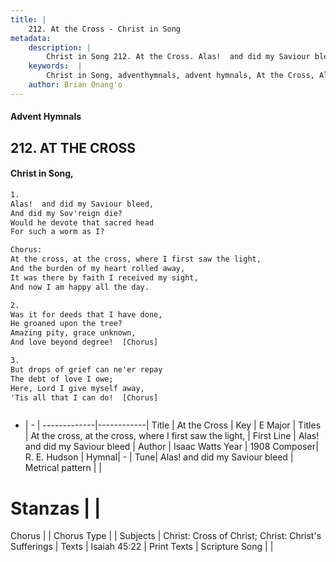 ```yaml
---
title: |
    212. At the Cross - Christ in Song
metadata:
    description: |
        Christ in Song 212. At the Cross. Alas!  and did my Saviour bleed, And did my Sov'reign die? Would he devote that sacred head  For such a worm as I? Chorus: At the cross, at the cross, where I first saw the light, And the burden of my heart rolled away, It was there by faith I received my sight, And now I am happy all the day.
    keywords:  |
        Christ in Song, adventhymnals, advent hymnals, At the Cross, Alas!  and did my Saviour bleed. At the cross, at the cross, where I first saw the light,
    author: Brian Onang'o
---
```


#### Advent Hymnals
## 212. AT THE CROSS
####  Christ in Song,

```txt
1.
Alas!  and did my Saviour bleed,
And did my Sov'reign die?
Would he devote that sacred head 
For such a worm as I?

Chorus:
At the cross, at the cross, where I first saw the light,
And the burden of my heart rolled away,
It was there by faith I received my sight,
And now I am happy all the day.

2.
Was it for deeds that I have done,
He groaned upon the tree?
Amazing pity, grace unknown,
And love beyond degree!  [Chorus]

3.
But drops of grief can ne'er repay
The debt of love I owe;
Here, Lord I give myself away,
'Tis all that I can do!  [Chorus]



```

- |   -  |
-------------|------------|
Title | At the Cross |
Key | E Major |
Titles | At the cross, at the cross, where I first saw the light, |
First Line | Alas!  and did my Saviour bleed |
Author | Isaac Watts
Year | 1908
Composer| R. E. Hudson |
Hymnal|  - |
Tune| Alas!  and did my Saviour bleed |
Metrical pattern | |
# Stanzas |  |
Chorus |  |
Chorus Type |  |
Subjects | Christ: Cross of Christ; Christ: Christ's Sufferings |
Texts | Isaiah 45:22 |
Print Texts | 
Scripture Song |  |
    
